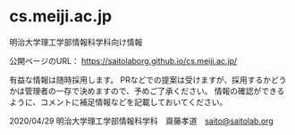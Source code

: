 # cs.meiji.ac.jp
明治大学理工学部情報科学科向け情報

公開ページのURL：
https://saitolaborg.github.io/cs.meiji.ac.jp/

有益な情報は随時採用します。 PRなどでの提案は受けますが、採用するかどうかは管理者の一存で決めますので、予めご了承ください。
情報の確認ができるように、コメントに補足情報などを記載しておいてください。

2020/04/29  明治大学理工学部情報科学科　齋藤孝道　saito@saitolab.org

